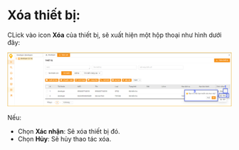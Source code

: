 # Xóa thiết bị:
CLick  vào icon **Xóa** của thiết bị, sẽ xuất hiện một hộp thoại như hình dưới đây:

<span style="display:block;text-align:center">![delete device](/docs/assets/images/web-interface/web-interface-device/delete-device.png)

Nếu:
- Chọn **Xác nhận**: Sẽ xóa thiết bị đó.
- Chọn **Hủy**: Sẽ hủy thao tác xóa.